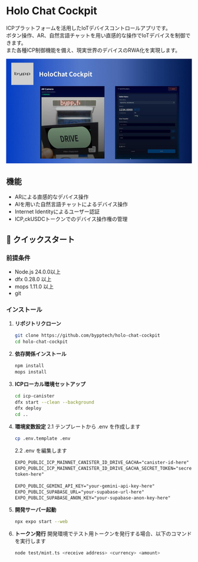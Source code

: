 # Holo Chat Cockpit 
ICPプラットフォームを活用したIoTデバイスコントロールアプリです。  
ボタン操作、AR、自然言語チャットを用い直感的な操作でIoTデバイスを制御できます。  
また各種ICP制御機能を備え、現実世界のデバイスのRWA化を実現します。

[![](thumbnail.jpg)](https://www.youtube.com/watch?v=5zZ-vlNl94I)


## 機能

* ARによる直感的なデバイス操作
* AIを用いた自然言語チャットによるデバイス操作
* Internet Identityによるユーザー認証
* ICP,ckUSDCトークンでのデバイス操作権の管理

## 🚀 クイックスタート

### 前提条件
- Node.js 24.0.0以上
- dfx 0.28.0 以上
- mops 1.11.0 以上
- git

### インストール

1. **リポジトリクローン**
   ```bash
   git clone https://github.com/bypptech/holo-chat-cockpit
   cd holo-chat-cockpit
   ```

2. **依存関係インストール**
   ```bash
   npm install
   mops install
   ```

3. **ICPローカル環境セットアップ**
   ```bash
   cd icp-canister
   dfx start --clean --background
   dfx deploy
   cd ..
   ```
  
4. **環境変数設定**
   2.1 テンプレートから .env を作成します
   ```bash
   cp .env.template .env
   ```
   2.2 .env を編集します
   ```env
   EXPO_PUBLIC_ICP_MAINNET_CANISTER_ID_DRIVE_GACHA="canister-id-here"
   EXPO_PUBLIC_ICP_MAINNET_CANISTER_ID_DRIVE_GACHA_SECRET_TOKEN="secret-token-here"

   EXPO_PUBLIC_GEMINI_API_KEY="your-gemini-api-key-here"
   EXPO_PUBLIC_SUPABASE_URL="your-supabase-url-here"
   EXPO_PUBLIC_SUPABASE_ANON_KEY="your-supabase-anon-key-here"
   ```

5. **開発サーバー起動**
   ```bash
   npx expo start --web
   ```

6. **トークン発行**
   開発環境でテスト用トークンを発行する場合、以下のコマンドを実行します
   ```bash
   node test/mint.ts <receive address> <currency> <amount>
   ```
